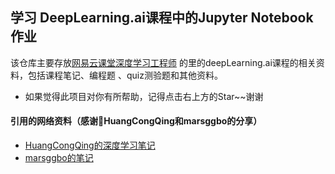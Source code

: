 
## 学习 DeepLearning.ai课程中的Jupyter Notebook作业

该仓库主要存放[网易云课堂深度学习工程师](http://mooc.study.163.com/smartSpec/detail/1001319001.htm) 的里的deepLearning.ai课程的相关资料，包括课程笔记、编程题 、quiz测验题和其他资料。

- 如果觉得此项目对你有所帮助，记得点击右上方的Star~~谢谢



#### 引用的网络资料（感谢HuangCongQing和marsggbo的分享）
- [HuangCongQing的深度学习笔记](https://github.com/HuangCongQing/deeplearning.ai-note)
- [marsggbo的笔记](https://github.com/marsggbo/deeplearning.ai_JupyterNotebooksv)